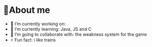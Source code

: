 # <b>👾About me</b> 
- 🔭 I’m currently working on: 
- 🌱 I’m currently learning: Java, JS and C
- 👯 I’m going to collaborate with: the weakness system for the game
- ⚡ Fun fact: i like trains
